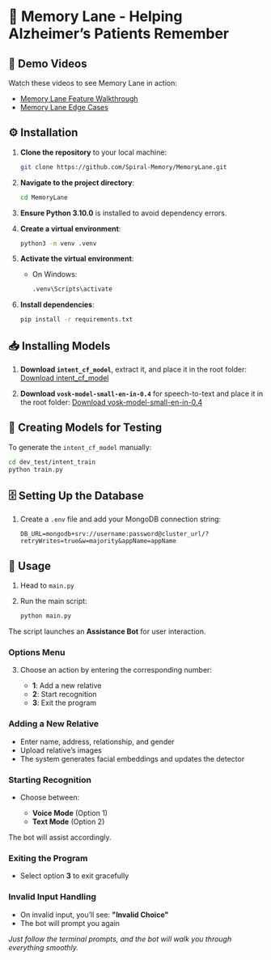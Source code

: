 # 🧠 Memory Lane - Helping Alzheimer’s Patients Remember

## 🎥 Demo Videos

Watch these videos to see Memory Lane in action:

- [Memory Lane Feature Walkthrough](https://youtu.be/cyOLuWBITWQ)
- [Memory Lane Edge Cases](https://youtu.be/MoXNAE0Pd4c)

## ⚙️ Installation

1. **Clone the repository** to your local machine:

   ```bash
   git clone https://github.com/Spiral-Memory/MemoryLane.git
   ```

2. **Navigate to the project directory**:

   ```bash
   cd MemoryLane
   ```

3. **Ensure Python 3.10.0** is installed to avoid dependency errors.

4. **Create a virtual environment**:

   ```bash
   python3 -m venv .venv
   ```

5. **Activate the virtual environment**:

   - On Windows:

     ```bash
     .venv\Scripts\activate
     ```

6. **Install dependencies**:

   ```bash
   pip install -r requirements.txt
   ```

## 📥 Installing Models

1. **Download `intent_cf_model`**, extract it, and place it in the root folder:
   [Download intent_cf_model](https://drive.google.com/drive/folders/1w6HQQCWSCbliR0Y_rR7_B3CdueFDFzlg?usp=sharing)

2. **Download `vosk-model-small-en-in-0.4`** for speech-to-text and place it in the root folder:
   [Download vosk-model-small-en-in-0.4](https://alphacephei.com/vosk/models/vosk-model-small-en-in-0.4.zip)

## 🧪 Creating Models for Testing

To generate the `intent_cf_model` manually:

```bash
cd dev_test/intent_train
python train.py
```

## 🗄️ Setting Up the Database

1. Create a `.env` file and add your MongoDB connection string:

   ```
   DB_URL=mongodb+srv://username:password@cluster_url/?retryWrites=true&w=majority&appName=appName
   ```

## 🚀 Usage

1. Head to `main.py`
2. Run the main script:

   ```bash
   python main.py
   ```

The script launches an **Assistance Bot** for user interaction.

### Options Menu

3. Choose an action by entering the corresponding number:

   - **1**: Add a new relative
   - **2**: Start recognition
   - **3**: Exit the program

### Adding a New Relative

- Enter name, address, relationship, and gender
- Upload relative’s images
- The system generates facial embeddings and updates the detector

### Starting Recognition

- Choose between:

  - **Voice Mode** (Option 1)
  - **Text Mode** (Option 2)

The bot will assist accordingly.

### Exiting the Program

- Select option **3** to exit gracefully

### Invalid Input Handling

- On invalid input, you’ll see: **"Invalid Choice"**
- The bot will prompt you again

_Just follow the terminal prompts, and the bot will walk you through everything smoothly._
